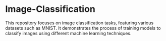 # Image-Classification
This repository focuses on image classification tasks, featuring various datasets such as MNIST. It demonstrates the process of training models to classify images using different machine learning techniques.
